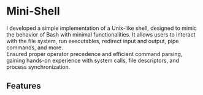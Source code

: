 # Mini-Shell
I developed a simple implementation of a Unix-like shell, designed to mimic the behavior of Bash with minimal functionalities. It allows users to interact with the file system, run executables, redirect input and output, pipe commands, and more.
<br>
Ensured proper operator precedence and efficient command parsing, gaining hands-on experience with system calls, file descriptors, and process synchronization.
</br>
<h2>
  Features
</h2>

